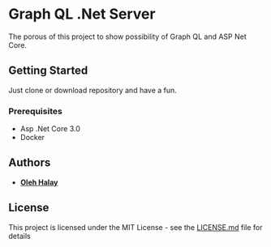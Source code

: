 ﻿# Graph QL .Net Server

The porous of this project to show possibility of Graph QL and ASP Net Core.

## Getting Started

Just clone or download repository and have a fun.

### Prerequisites

* Asp .Net Core 3.0
* Docker

## Authors

* [**Oleh Halay**](https://github.com/ohalay)

## License

This project is licensed under the MIT License - see the [LICENSE.md](LICENSE.md) file for details